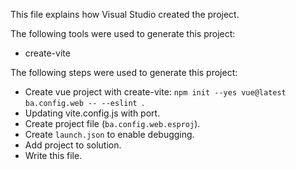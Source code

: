 This file explains how Visual Studio created the project.

The following tools were used to generate this project:
- create-vite

The following steps were used to generate this project:
- Create vue project with create-vite: `npm init --yes vue@latest ba.config.web -- --eslint `.
- Updating vite.config.js with port.
- Create project file (`ba.config.web.esproj`).
- Create `launch.json` to enable debugging.
- Add project to solution.
- Write this file.
